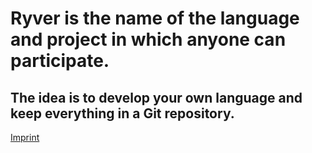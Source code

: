 # Ryver is the name of the language and project in which anyone can participate.
## The idea is to develop your own language and keep everything in a Git repository.

[Imprint](https://byzero.dev/imprint)
